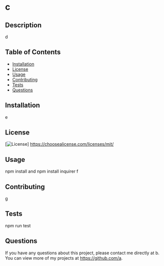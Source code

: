 # c

  ## Description
  d

  ## Table of Contents
  * [Installation](#installation)
  * [License](#license)
  * [Usage](#usage)
  * [Contributing](#contributing)
  * [Tests](#tests)
  * [Questions](#questions)
  
  ## Installation
  e
  
  ## License
  [![License](https://img.shields.io/badge/license-mit-blue.svg)] 
  https://choosealicense.com/licenses/mit/

  ## Usage
  npm install and npm install inquirer
  f

  ## Contributing
  g

  ## Tests
  npm run test

  ## Questions
  If you have any questions about this project, please contact me directly at b. You can view more of my projects at https://github.com/a.
  